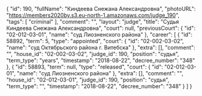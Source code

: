 {
    "id": 190,
    "fullName": "Киндеева Снежана Александровна",
    "photoURL": "https://members2020by.s3.eu-north-1.amazonaws.com/judge_190",
    "tags": [
        "criminal"
    ],
    "comment": "",
    "layout": "judge",
    "title": "Судья Киндеева Снежана Александровна",
    "court": null,
    "previousCourt": {
        "id": "02-012-03-01",
        "name": "суд Лиозненского района"
    },
    "career": [
        {
            "id": 58892,
            "term": 5,
            "type": "appointed",
            "court": {
                "id": "02-002-03-02",
                "name": "суд Октябрьского района г. Витебска"
            },
            "extra": [],
            "comment": "",
            "house_id": "02-002-03-02",
            "judge_id": 190,
            "position": "судья",
            "term_type": "years",
            "timestamp": "2018-08-22",
            "decree_number": "348"
        },
        {
            "id": 58893,
            "term": null,
            "type": "released",
            "court": {
                "id": "02-012-03-01",
                "name": "суд Лиозненского района"
            },
            "extra": [],
            "comment": "",
            "house_id": "02-012-03-01",
            "judge_id": 190,
            "position": "судья",
            "term_type": "",
            "timestamp": "2018-08-22",
            "decree_number": "348"
        }
    ]
}